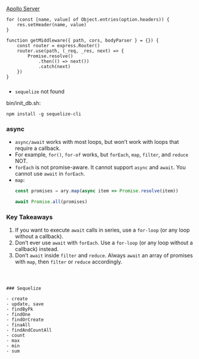 [Apollo Server](https://github.com/apollographql/apollo-server/blob/main/packages/apollo-server-express/src/ApolloServer.ts)

```text
for (const [name, value] of Object.entries(option.headers)) {
	res.setHeader(name, value)
}

function getMiddleware({ path, cors, bodyParser } = {}) {
	const router = express.Router()
	router.use(path, (_req, _res, next) => {
		Promise.resolve()
			.then(() => next())
			.catch(next)
	})
}
```

###

- `sequelize` not found

bin/init_db.sh:

```text
npm install -g sequelize-cli
```

### async

- `async/await` works with most loops, but won’t work with loops that require a callback.
- For example, `for()`, `for-of` works, but `forEach`, `map`, `filter`, and `reduce` NOT.
- `forEach` is not promise-aware. It cannot support `async` and `await`. You cannot use `await` in `forEach`.
- `map`:
	```javascript
	const promises = ary.map(async item => Promise.resolve(item))

	await Promise.all(promises)
	```


### Key Takeaways

1. If you want to execute `await` calls in series, use a `for-loop` (or any loop without a callback).
1. Don’t ever use `await` with `forEach`. Use a `for-loop` (or any loop without a callback) instead.
1. Don’t `await` inside `filter` and `reduce`. Always `await` an array of promises with `map`, then `filter` or `reduce` accordingly.
```



### Sequelize

- create
- update, save
- findByPk
- findOne
- findOrCreate
- finaAll
- findAndCountAll
- count
- max
- min
- sum
